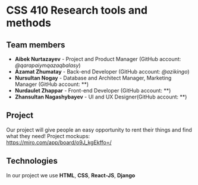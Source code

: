 # CSS 410 Research tools and methods
## Team members
+ **Aibek Nurtazayev** - Project and Product Manager (GitHub account: *@qarapaiymqazaqbalasy*)
+ **Azamat Zhumatay** - Back-end Developer (GitHub account: *@azikingo*)
+ **Nursultan Nogay** - Database and Architect Manager, Marketing Manager (GitHub account: **)
+ **Nurdaulet Zhappar** - Front-end Developer (GitHub account: **)
+ **Zhansultan Nagashybayev** -  UI and UX Designer(GitHub account: **)


## Project
Our project will give people an easy opportunity to rent their things and find what they need!
Project mockups: https://miro.com/app/board/o9J_kgEkffo=/

## Technologies
In our project we use **HTML**, **CSS**, **React-JS**, **Django**
